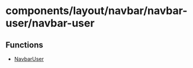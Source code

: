 # components/layout/navbar/navbar-user/navbar-user

## Functions

- [NavbarUser](functions/NavbarUser.md)
